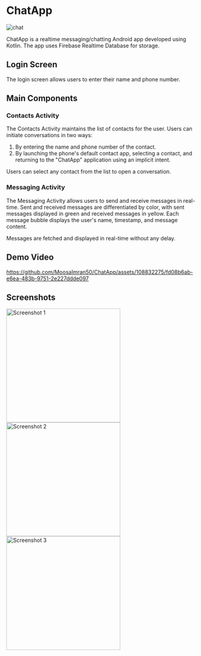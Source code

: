 # ChatApp

![chat](https://github.com/MoosaImran50/ChatApp/assets/108832275/2fd9183d-7130-455e-82d1-af694ccb3f39)

ChatApp is a realtime messaging/chatting Android app developed using Kotlin. The app uses Firebase Realtime Database for storage.

## Login Screen

The login screen allows users to enter their name and phone number.

## Main Components

### Contacts Activity

The Contacts Activity maintains the list of contacts for the user. Users can initiate conversations in two ways:

1. By entering the name and phone number of the contact.
2. By launching the phone's default contact app, selecting a contact, and returning to the "ChatApp" application using an implicit intent.

Users can select any contact from the list to open a conversation.

### Messaging Activity

The Messaging Activity allows users to send and receive messages in real-time. Sent and received messages are differentiated by color, with sent messages displayed in green and received messages in yellow. Each message bubble displays the user's name, timestamp, and message content.

Messages are fetched and displayed in real-time without any delay.

## Demo Video

https://github.com/MoosaImran50/ChatApp/assets/108832275/fd08b6ab-e6ea-483b-9751-2e227ddde097

## Screenshots

<img src="https://github.com/MoosaImran50/ChatApp/assets/108832275/09f431fd-59a1-46a7-9293-b512a45b5bbc" alt="Screenshot 1" width="300">
<img src="https://github.com/MoosaImran50/ChatApp/assets/108832275/b2dae34f-4938-44c1-b996-000556fb9b33" alt="Screenshot 2" width="300">
<img src="https://github.com/MoosaImran50/ChatApp/assets/108832275/b17a0b6e-fa82-4463-bda5-8632b5c2648a" alt="Screenshot 3" width="300">

